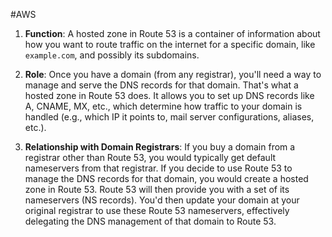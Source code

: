 #AWS
1. **Function**: A hosted zone in Route 53 is a container of information about how you want to route traffic on the internet for a specific domain, like `example.com`, and possibly its subdomains.
    
2. **Role**: Once you have a domain (from any registrar), you'll need a way to manage and serve the DNS records for that domain. That's what a hosted zone in Route 53 does. It allows you to set up DNS records like A, CNAME, MX, etc., which determine how traffic to your domain is handled (e.g., which IP it points to, mail server configurations, aliases, etc.).
    
3. **Relationship with Domain Registrars**: If you buy a domain from a registrar other than Route 53, you would typically get default nameservers from that registrar. If you decide to use Route 53 to manage the DNS records for that domain, you would create a hosted zone in Route 53. Route 53 will then provide you with a set of its nameservers (NS records). You'd then update your domain at your original registrar to use these Route 53 nameservers, effectively delegating the DNS management of that domain to Route 53.